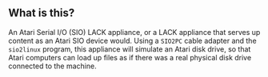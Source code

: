 ## What is this? ##

An Atari Serial I/O (SIO) LACK appliance, or a LACK appliance that serves up
content as an Atari SIO device would.  Using a `SIO2PC` cable adapter and the
`sio2linux` program, this appliance will simulate an Atari disk drive, so that
Atari computers can load up files as if there was a real physical disk drive
connected to the machine.
